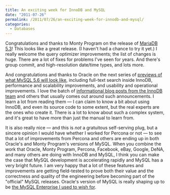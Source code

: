 ```yaml
---
title: An exciting week for InnoDB and MySQL
date: "2011-07-26"
permalink: /2011/07/26/an-exciting-week-for-innodb-and-mysql/
categories:
  - Databases
---
```

Congratulations and thanks to Monty Program on the release of [MariaDB 5.3][1]! This looks like a great release. (I haven't had a chance to try it yet.) I really welcome the query optimizer improvements; the list of changes is huge. There are a lot of fixes for problems I've seen for years. And there's group commit, and high-resolution date/time types, and lots more.

And congratulations and thanks to Oracle on the next series of [previews of what MySQL 5.6 will look like][2], including full-text search inside InnoDB, performance and scalability improvements, and usability and operational improvements. I love the batch of [informational blog posts from the InnoDB team][3] and others that usually comes out around such announcements. I learn a lot from reading them &#8212; I can claim to know a bit about using InnoDB, and even its source code to some extent, but the real experts are the ones who create it. There is a lot to know about such a complex system, and it's great to have more than just the manual to learn from.

It is also really nice &#8212; and this is *not* a gratuitous self-serving plug, but a sincere opinion I would have whether I worked for Percona or not &#8212; to see that a lot of improvements from Percona and others are ending up in both Oracle's and Monty Program's versions of MySQL. When you combine the work that Oracle, Monty Program, Percona, Facebook, eBay, Google, DeNA, and many others are doing with InnoDB and MySQL, I think you can make the case that MySQL development is accelerating rapidly and MySQL has a very bright future. I am very happy that a lot of these features and improvements are getting field-tested to prove both their value and the correctness and quality of the engineering before becoming part of the "official" MySQL releases. Oracle's version of MySQL is really shaping up to be [the MySQL Enterprise I used to wish for][4].

 [1]: http://kb.askmonty.org/en/what-is-mariadb-53
 [2]: http://www.oracle.com/us/corporate/press/439460
 [3]: http://blogs.innodb.com/wp/2011/07/
 [4]: http://www.xaprb.com/blog/2007/08/12/what-would-make-me-buy-mysql-enterprise/ "What would make me buy MySQL Enterprise?"
